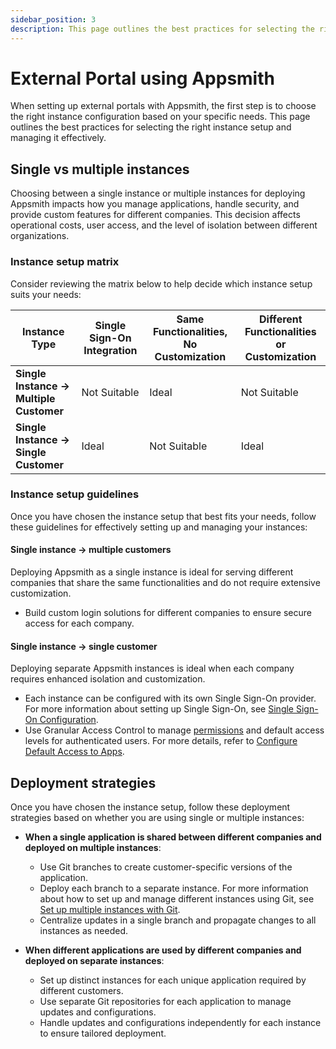 ```yaml
---
sidebar_position: 3
description: This page outlines the best practices for selecting the right instance setup to ensure effective and secure access for all users.
---
```


# External Portal using Appsmith

When setting up external portals with Appsmith, the first step is to choose the right instance configuration based on your specific needs. This page outlines the best practices for selecting the right instance setup and managing it effectively.

## Single vs multiple instances

Choosing between a single instance or multiple instances for deploying Appsmith impacts how you manage applications, handle security, and provide custom features for different companies. This decision affects operational costs, user access, and the level of isolation between different organizations.

### Instance setup matrix

Consider reviewing the matrix below to help decide which instance setup suits your needs:

| **Instance Type**            | **Single Sign-On Integration** | **Same Functionalities, No Customization** | **Different Functionalities or Customization** |
|------------------------------|--------------------------------|--------------------------------------------|------------------------------------------------|
| **Single Instance -> Multiple Customer**          | Not Suitable                    | Ideal                                       | Not Suitable                                   |
| **Single Instance -> Single Customer**       | Ideal                           | Not Suitable                                    | Ideal                                          |

### Instance setup guidelines

Once you have chosen the instance setup that best fits your needs, follow these guidelines for effectively setting up and managing your instances:

#### Single instance → multiple customers
Deploying Appsmith as a single instance is ideal for serving different companies that share the same functionalities and do not require extensive customization.

  <ZoomImage src="/img/appsmith-single-instance.svg" alt="Set up Appsmith as a single instance" caption="Set up Appsmith as a single instance"/>

  - Build custom login solutions for different companies to ensure secure access for each company.

#### Single instance → single customer

Deploying separate Appsmith instances is ideal when each company requires enhanced isolation and customization.

  <ZoomImage src="/img/appsmith-multiple-instances.svg" alt="Set up Appsmith as multiple instances" caption="Set up Appsmith as multiple instances"/>

  - Each instance can be configured with its own Single Sign-On provider. For more information about setting up Single Sign-On, see [Single Sign-On Configuration](/getting-started/setup/instance-configuration/authentication).
  - Use Granular Access Control to manage [permissions](/advanced-concepts/granular-access-control/reference/permissions) and default access levels for authenticated users. For more details, refer to [Configure Default Access to Apps](/advanced-concepts/granular-access-control/how-to-guides/configure-default-permissions).

## Deployment strategies

Once you have chosen the instance setup, follow these deployment strategies based on whether you are using single or multiple instances:

* **When a single application is shared between different companies and deployed on multiple instances**:
  - Use Git branches to create customer-specific versions of the application.
  - Deploy each branch to a separate instance. For more information about how to set up and manage different instances using Git, see [Set up multiple instances with Git](/advanced-concepts/version-control-with-git/environments-with-git).
  - Centralize updates in a single branch and propagate changes to all instances as needed.

* **When different applications are used by different companies and deployed on separate instances**:
  - Set up distinct instances for each unique application required by different customers.
  - Use separate Git repositories for each application to manage updates and configurations.
  - Handle updates and configurations independently for each instance to ensure tailored deployment.
